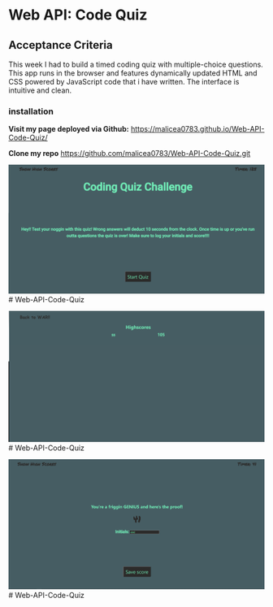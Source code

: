 # Web API:  Code Quiz

## Acceptance Criteria

This week I had to build a timed coding quiz with multiple-choice questions. This app runs in the browser and features dynamically updated HTML and CSS powered by JavaScript code that i have written. The interface is intuitive and clean.

### installation

**Visit my page deployed via Github:**
https://malicea0783.github.io/Web-API-Code-Quiz/

**Clone my repo**
https://github.com/malicea0783/Web-API-Code-Quiz.git

![Code Quiz Screenshots](./assets/images/screenshot1.png)# Web-API-Code-Quiz

![Code Quiz Screenshots](./assets/images/screenshot2.png)# Web-API-Code-Quiz

![Code Quiz Screenshots](./assets/images/screenshot3.png)# Web-API-Code-Quiz
